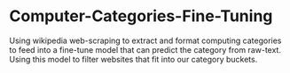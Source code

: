 # Computer-Categories-Fine-Tuning
Using wikipedia web-scraping to extract and format computing categories to feed into a fine-tune model that can predict the category from raw-text. Using this model to filter websites that fit into our category buckets.
